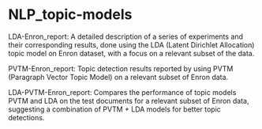# NLP_topic-models

LDA-Enron_report: A detailed description of a series of experiments and their corresponding results, done using the LDA (Latent Dirichlet Allocation) topic model on Enron dataset, with a focus on a relevant subset of the data.

PVTM-Enron_report: Topic detection results reported by using PVTM (Paragraph Vector Topic Model) on a relevant subset of Enron data. 

LDA-PVTM-Enron_report: Compares the performance of topic models PVTM and LDA on the test documents for a relevant subset of Enron data, suggesting a combination of PVTM + LDA models for better topic detections.
